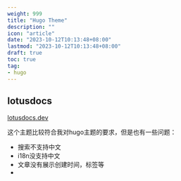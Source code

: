 ```yaml
---
weight: 999
title: "Hugo Theme"
description: ""
icon: "article"
date: "2023-10-12T10:13:48+08:00"
lastmod: "2023-10-12T10:13:48+08:00"
draft: true
toc: true
tag: 
- hugo
---
```


## lotusdocs

[lotusdocs.dev](https://lotusdocs.dev/docs/quickstart/#create-a-new-lotus-docs-site)

这个主题比较符合我对hugo主题的要求，但是也有一些问题：
- 搜索不支持中文
- i18n没支持中文
- 文章没有展示创建时间，标签等
- 